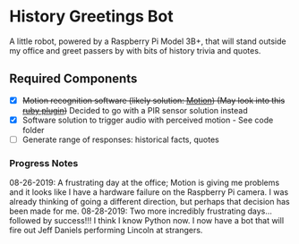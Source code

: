# History Greetings Bot

A little robot, powered by a Raspberry Pi Model 3B+, that will stand outside my office and greet passers by with bits of history trivia and quotes.

## Required Components

- [X] ~~Motion recognition software (likely solution: [Motion](https://github.com/Motion-Project)) (May look into this [ruby plugin](https://github.com/jrobertson/humble_rpi-plugin-pir/))~~ Decided to go with a PIR sensor solution instead
- [X] Software solution to trigger audio with perceived motion - See code folder
- [ ] Generate range of responses: historical facts, quotes

### Progress Notes

08-26-2019: A frustrating day at the office; Motion is giving me problems and it looks like I have a hardware failure on the Raspberry Pi camera. I was already thinking of going a different direction, but perhaps that decision has been made for me.
08-28-2019: Two more incredibly frustrating days... followed by success!!! I think I know Python now. I now have a bot that will fire out Jeff Daniels performing Lincoln at strangers.

